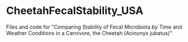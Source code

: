 # CheetahFecalStability_USA
 Files and code for "Comparing Stability of Fecal Microbiota by Time and Weather Conditions in a Carnivore, the Cheetah (Acinonyx jubatus)"
